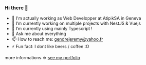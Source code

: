 ### Hi there 👋

- 👯 I'm actually working as Web Developper at AtipikSA in Geneva
- 🔭 I’m currently working on multiple projects with NestJS & Vuejs
- 🌱 I’m currently using mainly Typescript !
- 💬 Ask me about everything
- 📫 How to reach me: gendrejeremy@yahoo.fr
- ⚡ Fun fact: I dont like beers / coffee :O

more informations =>  [see my portfolio]([http://gendrejeremy.fr/](https://jeremygendre.github.io/personal-website-remastered/))
